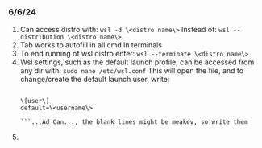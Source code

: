### 6/6/24
1. Can access distro with:
     `wsl -d \<distro name\>`
   Instead of:
     `wsl --distribution \<distro name\>`
2. Tab works to autofill in all cmd ln terminals
3. To end running of wsl distro enter:
     `wsl --terminate \<distro name\>`
4. Wsl settings, such as the default launch profile, can be accessed from any dir with:
     `sudo nano /etc/wsl.conf`
   This will open the file, and to change/create the default launch user, write:
     ```...\<preexisting code\>...

     \[user\]
     default=\<username\>

   ```...Ad Can..., the blank lines might be meakev, so write them
5.
